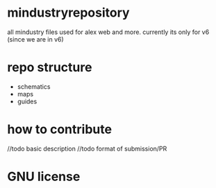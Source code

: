 # mindustryrepository
all mindustry files used for alex web and more.
currently its only for v6 (since we are in v6)

# repo structure

- schematics
- maps
- guides

# how to contribute

//todo basic description
//todo format of submission/PR

# GNU license
